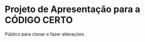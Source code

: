 <h1>Projeto de Apresentação para a CÓDIGO CERTO</h1>

<p>Público para clonar e fazer alterações.</p>
